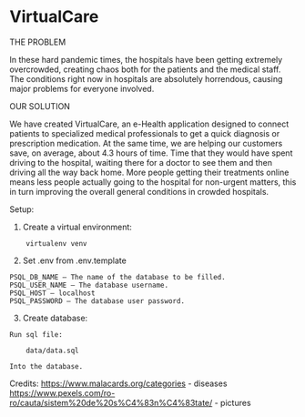 # VirtualCare

THE PROBLEM

In these hard pandemic times, the hospitals have been getting extremely overcrowded, creating chaos both for the patients and the medical staff. The conditions right now in hospitals are absolutely horrendous, causing major problems for everyone involved.


OUR SOLUTION

We have created VirtualCare, an e-Health application designed to connect patients to specialized medical professionals to get a quick diagnosis or prescription medication. At the same time, we are helping our customers save, on average, about 4.3 hours of time. Time that they would have spent driving to the hospital, waiting there for a doctor to see them and then driving all the way back home. More people getting their treatments online means less people actually going to the hospital for non-urgent matters, this in turn improving the overall general conditions in crowded hospitals.


Setup:

1. Create a virtual environment:

```
    virtualenv venv
```
2. Set .env from .env.template


```
PSQL_DB_NAME – The name of the database to be filled.
PSQL_USER_NAME – The database username.
PSQL_HOST – localhost
PSQL_PASSWORD – The database user password.
```

3. Create database: 

```
Run sql file:

    data/data.sql

Into the database.
```

Credits:
https://www.malacards.org/categories - diseases
https://www.pexels.com/ro-ro/cauta/sistem%20de%20s%C4%83n%C4%83tate/ - pictures

